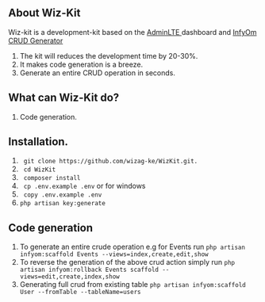 
## About Wiz-Kit 

Wiz-kit is a development-kit based on the <a href='https://adminlte.io/'>AdminLTE </a>dashboard and <a href='http://labs.infyom.com/laravelgenerator/'>InfyOm CRUD Generator</a>
1. The kit will reduces the development time by 20-30%.
2. It makes code generation is a breeze.
3. Generate an entire CRUD operation in seconds.

## What can Wiz-Kit  do? 
1. Code generation.


## Installation.
1. ` git clone https://github.com/wizag-ke/WizKit.git.`
2. ` cd WizKit`
3. ` composer install`
4. ` cp .env.example .env` or for windows
5. ` copy .env.example .env`
6. `php artisan key:generate`

## Code generation
1. To generate an entire crude operation e.g for Events run
`php artisan infyom:scaffold Events --views=index,create,edit,show`
2. To reverse the generation of the above crud action simply run 
`php artisan infyom:rollback Events scaffold --views=edit,create,index,show`
3. Generating full crud from existing table 
`php artisan infyom:scaffold User --fromTable --tableName=users`